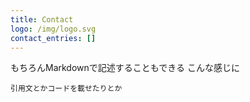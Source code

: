 ```yaml
---
title: Contact
logo: /img/logo.svg
contact_entries: []
---
```


もちろんMarkdownで記述することもできる
こんな感じに
```
引用文とかコードを載せたりとか
```
